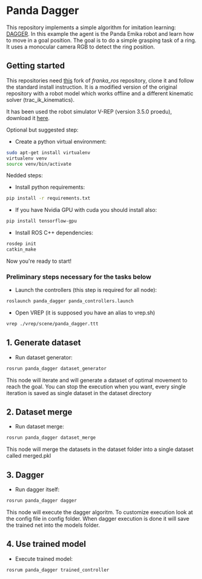 # Panda Dagger #

This repository implements a simple algorithm for imitation learning: [DAGGER](https://www.cs.cmu.edu/%7Esross1/publications/Ross-AIStats11-NoRegret.pdf).
In this example the agent is the Panda Emika robot and learn how to move in a goal position. The goal is to do a simple grasping task of a ring. It uses a monocular camera RGB to detect the ring position.

## Getting started ##

This repositories need [this](https://github.com/falfab/franka_ros) fork of _franka_ros_ repository, clone it and follow the standard install instruction. It is a modified version of the original repository with a robot model which works offline and a different kinematic solver (trac_ik_kinematics).

It has been used the robot simulator V-REP (version 3.5.0 proedu), download it [here](http://www.coppeliarobotics.com/downloads.html).

Optional but suggested step:

- Create a python virtual environment:

```bash
sudo apt-get install virtualenv
virtualenv venv
source venv/bin/activate
```

Nedded steps:

- Install python requirements:

```bash
pip install -r requirements.txt
```

- If you have Nvidia GPU with cuda you should install also:

```bash
pip install tensorflow-gpu
```

- Install ROS C++ dependencies:

```bash
rosdep init
catkin_make
```

Now you're ready to start!

### Preliminary steps necessary for the tasks below ###

- Launch the controllers (this step is required for all node):

```bash
roslaunch panda_dagger panda_controllers.launch
```

- Open VREP (it is supposed you have an alias to vrep.sh)

```bash
vrep ./vrep/scene/panda_dagger.ttt
```

## 1. Generate dataset ##

- Run dataset generator:

```bash
rosrun panda_dagger dataset_generator
```

This node will iterate and will generate a dataset of optimal movement to reach the goal. You can stop the execution when you want, every single iteration is saved as single dataset in the dataset directory

## 2. Dataset merge ##

- Run dataset merge:

```bash
rosrun panda_dagger dataset_merge
```

This node will merge the datasets in the dataset folder into a single dataset called merged.pkl

## 3. Dagger ##

- Run dagger itself:

```bash
rosrun panda_dagger dagger
```

This node will execute the dagger algoritm. To customize execution look at the config file in config folder.
When dagger execution is done it will save the trained net into the models folder.

## 4. Use trained model ##

- Execute trained model:

```bash
rosrum panda_dagger trained_controller
```

